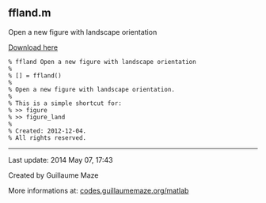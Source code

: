 ## ffland.m ##
Open a new figure with landscape orientation

[Download here](http://guillaumemaze.googlecode.com/svn/trunk/matlab/codes/graphicxFigures/ffland.m)

```
% ffland Open a new figure with landscape orientation
%
% [] = ffland()
% 
% Open a new figure with landscape orientation.
% 
% This is a simple shortcut for:
% >> figure
% >> figure_land
%
% Created: 2012-12-04.
% All rights reserved.
```

---

Last update: 2014 May 07, 17:43

Created by Guillaume Maze

More informations at: [codes.guillaumemaze.org/matlab](http://codes.guillaumemaze.org/matlab)